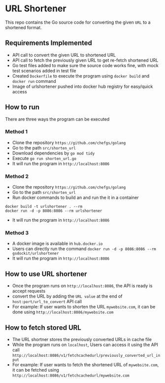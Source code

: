 # URL Shortener

This repo contains the Go source code for converting the given `URL` to a shortened format.

## Requirements Implemented

- API call to convert the given URL to shortened URL
- API call to fetch the previously given URL to get re-fetch shortened URL
- Go test files added to make sure the source code works fine, with mock test scenarios added in test file
- Created `Dockerfile` to execute the program using `docker build` and `docker run` command
- Image of urlshortener pushed into docker hub registry for easy/quick access

## How to run

There are three ways the program can be executed

### Method 1

- Clone the repository `https://github.com/chefgs/golang`
- Go to the path `src/shorten_url`
- Download dependencies by `go mod tidy`
- Execute `go run shorten_url.go`
- It will run the program in `http://localhost:8086`

### Method 2

- Clone the repository `https://github.com/chefgs/golang`
- Go to the path `src/shorten_url`
- Run docker commands to build an and run the it in a container

```
docker build -t urlshortener . --rm
docker run -d -p 8086:8086 --rm urlshortener
```

- It will run the program in `http://localhost:8086`

### Method 3

- A docker image is available in `hub.docker.io`
- Users can directly run the command `docker run -d -p 8086:8086 --rm gsdockit/urlshortener`
- It will run the program in `http://localhost:8086`

## How to use URL shortener

- Once the program runs on `http://localhost:8086`, the API is ready is accept requests
- convert the URL by adding the `URL value` at the end of `host:port/url_to_convert` API call
- For example: If user wants to shorten the URL `mywebsite.com`, it can be done using `http://localhost:8086/mywebsite.com`

## How to fetch stored URL

- The URL shortner stores the previously converted URLs in cache file
- While the program runs on `localhost`, Users can access it using the API call `http://localhost:8086/v1/fetchcachedurl/previously_converted_url_input`
- For example: If user wants to fetch the shortened URL of `mywebsite.com`, it can be fetched using `http://localhost:8086/v1/fetchcachedurl/mywebsite.com`
